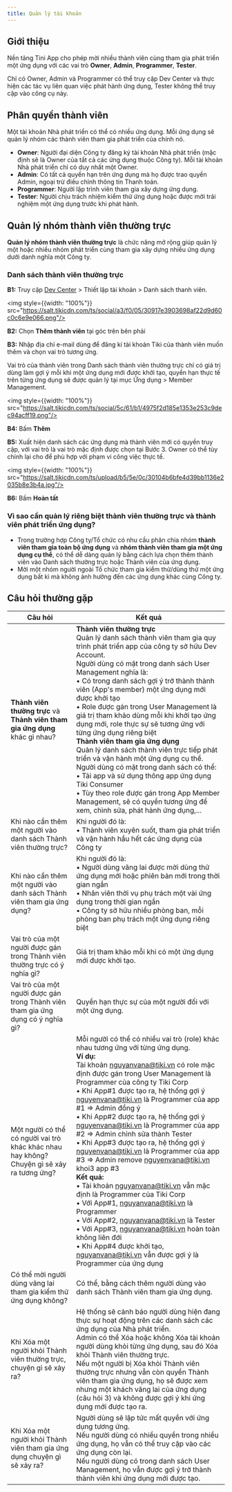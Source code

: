 ```yaml
---
title: Quản lý tài khoản
---
```


## Giới thiệu

Nền tảng Tini App cho phép mời nhiều thành viên cùng tham gia phát triển một ứng dụng với các vai trò **Owner**, **Admin**, **Programmer**, **Tester**.

Chỉ có Owner, Admin và Programmer có thể truy cập Dev Center và thực hiện các tác vụ liên quan việc phát hành ứng dụng, Tester không thể truy cập vào công cụ này.

## Phân quyền thành viên

Một tài khoản Nhà phát triển có thể có nhiều ứng dụng. Mỗi ứng dụng sẽ quản lý nhóm các thành viên tham gia phát triển của chính nó.

- **Owner**: Người đại diện Công ty đăng ký tài khoản Nhà phát triển (mặc định sẽ là Owner của tất cả các ứng dụng thuộc Công ty). Mỗi tài khoản Nhà phát triển chỉ có duy nhất một Owner.
- **Admin**: Có tất cả quyền hạn trên ứng dụng mà họ được trao quyền Admin, ngoại trừ điều chỉnh thông tin Thanh toán.
- **Programmer**: Người lập trình viên tham gia xây dựng ứng dụng.
- **Tester**: Người chịu trách nhiệm kiểm thử ứng dụng hoặc được mời trải nghiệm một ứng dụng trước khi phát hành.

## Quản lý nhóm thành viên thường trực

**Quản lý nhóm thành viên thường trực** là chức năng mở rộng giúp quản lý một hoặc nhiều nhóm phát triển cùng tham gia xây dựng nhiều ứng dụng dưới danh nghĩa một Công ty.

### Danh sách thành viên thường trực

**B1:** Truy cập [Dev Center](/apps) > Thiết lập tài khoản > Danh sách thanh viên.

<img style={{width: "100%"}} src="https://salt.tikicdn.com/ts/social/a3/f0/05/30917e3903698af22d9d60c0c6e9e066.png"/>

**B2:** Chọn **Thêm thành viên** tại góc trên bên phải

**B3:** Nhập địa chỉ e-mail dùng để đăng kí tài khoản Tiki của thành viên muốn thêm và chọn vai trò tương ứng.

Vai trò của thành viên trong Danh sách thành viên thường trực chỉ có giá trị dùng làm gợi ý mỗi khi một ứng dụng mới được khởi tạo, quyền hạn thực tế trên từng ứng dụng sẽ được quản lý tại mục Ứng dụng > Member Management.

<img style={{width: "100%"}} src="https://salt.tikicdn.com/ts/social/5c/61/b1/4975f2d185e1353e253c9dec94acff19.png"/>

**B4:** Bấm **Thêm**

**B5:** Xuất hiện danh sách các ứng dụng mà thành viên mới có quyền truy cập, với vai trò là vai trò mặc định được chọn tại Bước 3. Owner có thể tùy chỉnh lại cho để phù hợp với phạm vi công việc thực tế.

<img style={{width: "100%"}} src="https://salt.tikicdn.com/ts/upload/b5/5e/0c/30104b6bfe4d39bb1136e2035b8e3b4a.jpg"/>

**B6:** Bấm **Hoàn tất**

### Vì sao cần quản lý riêng biệt thành viên thường trực và thành viên phát triển ứng dụng?

- Trong trường hợp Công ty/Tổ chức có nhu cầu phân chia nhóm **thành viên tham gia toàn bộ ứng dụng** và **nhóm thành viên tham gia một ứng dụng cụ thể**, có thể dễ dàng quản lý bằng cách lựa chọn thêm thành viên vào Danh sách thường trực hoặc Thành viên của ứng dụng.
- Mời một nhóm người ngoài Tổ chức tham gia kiểm thử/dùng thử một ứng dụng bất kì mà không ảnh hưởng đến các ứng dụng khác cùng Công ty.

## Câu hỏi thường gặp

| **Câu hỏi**                                                                                | **Kết quả**                                                                                                                                                                                                                                                                                                                                                                                                                                                                                                                                                                                                                                                                                                                                                                                                                                                                                                                                                             |
| ------------------------------------------------------------------------------------------ | ----------------------------------------------------------------------------------------------------------------------------------------------------------------------------------------------------------------------------------------------------------------------------------------------------------------------------------------------------------------------------------------------------------------------------------------------------------------------------------------------------------------------------------------------------------------------------------------------------------------------------------------------------------------------------------------------------------------------------------------------------------------------------------------------------------------------------------------------------------------------------------------------------------------------------------------------------------------------- |
| **Thành viên thường trực** và **Thành viên tham gia ứng dụng** khác gì nhau?               | **Thành viên thường trực** <br/> Quản lý danh sách thành viên tham gia quy trình phát triển app của công ty sở hữu Dev Account. <br/> Người dùng có mặt trong danh sách User Management nghĩa là: <br/> • Có trong danh sách gợi ý trở thành thành viên (App's member) một ứng dụng mới được khởi tạo <br/> • Role được gán trong User Management là giá trị tham khảo dùng mỗi khi khởi tạo ứng dụng mới, role thực sự sẽ tương ứng với từng ứng dụng riêng biệt <br/>**Thành viên tham gia ứng dụng** <br/> Quản lý danh sách thành viên trực tiếp phát triển và vận hành một ứng dụng cụ thể. <br/> Người dùng có mặt trong danh sách có thể: <br/> • Tải app và sử dụng thông app ứng dụng Tiki Consumer <br/> • Tùy theo role được gán trong App Member Management, sẽ có quyền tương ứng để xem, chình sửa, phát hành ứng dụng,...                                                                                                                                |
| Khi nào cần thêm một người vào danh sách Thành viên thường trực?                           | Khi người đó là: <br/> • Thành viên xuyên suốt, tham gia phát triển và vận hành hầu hết các ứng dụng của Công ty                                                                                                                                                                                                                                                                                                                                                                                                                                                                                                                                                                                                                                                                                                                                                                                                                                                        |
| Khi nào cần thêm một người vào danh sách Thành viên tham gia ứng dụng?                     | Khi người đó là: <br/> • Người dùng vãng lai được mời dùng thử ứng dụng mới hoặc phiên bản mới trong thời gian ngắn <br/> • Nhân viên thời vụ phụ trách một vài ứng dụng trong thời gian ngắn <br/> • Công ty sở hữu nhiều phòng ban, mỗi phòng ban phụ trách một ứng dụng riêng biệt                                                                                                                                                                                                                                                                                                                                                                                                                                                                                                                                                                                                                                                                                   |
| Vai trò của một người được gán trong Thành viên thường trực có ý nghĩa gì?                 | Giá trị tham khảo mỗi khi có một ứng dụng mới được khởi tạo.                                                                                                                                                                                                                                                                                                                                                                                                                                                                                                                                                                                                                                                                                                                                                                                                                                                                                                            |
| Vai trò của một người được gán trong Thành viên tham gia ứng dụng có ý nghĩa gì?           | Quyền hạn thực sự của một người đối với một ứng dụng.                                                                                                                                                                                                                                                                                                                                                                                                                                                                                                                                                                                                                                                                                                                                                                                                                                                                                                                   |
| Một người có thể có người vai trò khác khác nhau hay không? Chuyện gì sẽ xảy ra tương ứng? | Mỗi người có thể có nhiều vai trò (role) khác nhau tương ứng với từng ứng dụng. <br/> **Ví dụ:** <br/> Tài khoản nguyanvana@tiki.vn có role mặc định được gán trong User Management là Programmer của công ty Tiki Corp <br/> • Khi App#1 được tạo ra, hệ thống gợi ý nguyenvana@tiki.vn là Programmer của app #1 => Admin đồng ý <br/> • Khi App#2 được tạo ra, hệ thống gợi ý nguyenvana@tiki.vn là Programmer của app #2 => Admin chỉnh sửa thành Tester <br/> • Khi App#3 được tạo ra, hệ thống gợi ý nguyenvana@tiki.vn là Programmer của app #3 => Admin remove nguyenvana@tiki.vn khoi3 app #3 <br/> **Kết quả:** <br/> • Tài khoản nguyanvana@tiki.vn vẫn mặc định là Programmer của Tiki Corp <br/> • Với App#1, nguyanvana@tiki.vn là Programmer <br/> • Với App#2, nguyanvana@tiki.vn là Tester <br/> • Với App#3, nguyanvana@tiki.vn hoàn toàn không liên đới <br/> • Khi App#4 được khởi tạo, nguyanvana@tiki.vn vẫn được gợi ý là Programmer của ứng dụng |
| Có thể mời người dùng vãng lai tham gia kiểm thử ứng dụng không?                           | Có thể, bằng cách thêm người dùng vào danh sách Thành viên tham gia ứng dụng.                                                                                                                                                                                                                                                                                                                                                                                                                                                                                                                                                                                                                                                                                                                                                                                                                                                                                           |
| Khi Xóa một người khỏi Thành viên thường trực, chuyện gì sẽ xảy ra?                        | Hệ thống sẽ cảnh báo người dùng hiện đang thực sự hoạt động trên các danh sách các ứng dụng của Nhà phát triển. <br/> Admin có thể Xóa hoặc không Xóa tài khoản người dùng khỏi từng ứng dụng, sau đó Xóa khỏi Thành viên thường trực. <br/> Nếu một người bị Xóa khỏi Thành viên thường trực nhưng vẫn còn quyền Thành viên tham gia ứng dụng, họ sẽ được xem nhưng một khách vãng lai của ứng dụng (câu hỏi 3) và không được gợi ý khi ứng dụng mới được tạo ra.                                                                                                                                                                                                                                                                                                                                                                                                                                                                                                      |
| Khi Xóa một người khỏi Thành viên tham gia ứng dụng chuyện gì sẽ xảy ra?                   | Người dùng sẽ lập tức mất quyền với ứng dụng tương ứng. <br/> Nếu người dùng có nhiều quyền trong nhiều ứng dụng, họ vẫn có thể truy cập vào các ứng dụng còn lại. <br/> Nếu người dùng có trong danh sách User Management, họ vẫn được gợi ý trở thành thành viên khi ứng dụng mới được tạo.                                                                                                                                                                                                                                                                                                                                                                                                                                                                                                                                                                                                                                                                           |
